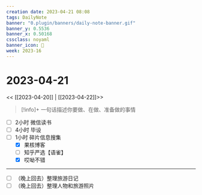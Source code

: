 ```yaml
---
creation date: 2023-04-21 08:08
tags: DailyNote
banner: "0.plugin/banners/daily-note-banner.gif"
banner_y: 0.5536
banner_x: 0.50168
cssclass: noyaml
banner_icon: 💌
week: 2023-16
---
```


# 2023-04-21

<< [[2023-04-20]] | [[2023-04-22]]>>


> [!info]+ 一句话描述你要做、在做、准备做的事情
> 


- [ ] 2小时 微信读书
- [ ] 4小时 毕设
- [ ] 1小时 碎片信息搜集
	- [x] 果核博客
	- [ ] 知乎严选【语雀】
	- [x] 哎呦不错

---

- [ ] （晚上回去）整理旅游日记
- [ ] （晚上回去）整理人物和旅游照片